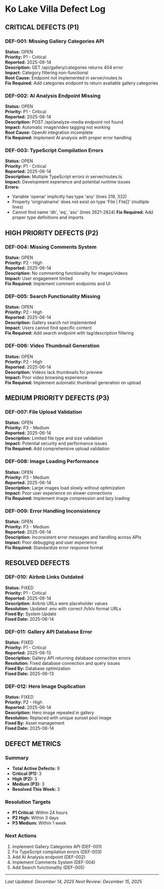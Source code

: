# Ko Lake Villa Defect Log

## CRITICAL DEFECTS (P1)

### DEF-001: Missing Gallery Categories API
**Status:** OPEN  
**Priority:** P1 - Critical  
**Reported:** 2025-06-14  
**Description:** GET /api/gallery/categories returns 404 error  
**Impact:** Category filtering non-functional  
**Root Cause:** Endpoint not implemented in server/routes.ts  
**Fix Required:** Add categories endpoint to return available gallery categories  

### DEF-002: AI Analysis Endpoint Missing
**Status:** OPEN  
**Priority:** P1 - Critical  
**Reported:** 2025-06-14  
**Description:** POST /api/analyze-media endpoint not found  
**Impact:** Automatic image/video tagging not working  
**Root Cause:** OpenAI integration incomplete  
**Fix Required:** Implement AI analysis with proper error handling  

### DEF-003: TypeScript Compilation Errors
**Status:** OPEN  
**Priority:** P1 - Critical  
**Reported:** 2025-06-14  
**Description:** Multiple TypeScript errors in server/routes.ts  
**Impact:** Development experience and potential runtime issues  
**Errors:**
- Variable 'openai' implicitly has type 'any' (lines 319, 332)
- Property 'originalname' does not exist on type 'File | File[]' (multiple lines)
- Cannot find name 'db', 'eq', 'asc' (lines 2621-2824)
**Fix Required:** Add proper type definitions and imports  

## HIGH PRIORITY DEFECTS (P2)

### DEF-004: Missing Comments System
**Status:** OPEN  
**Priority:** P2 - High  
**Reported:** 2025-06-14  
**Description:** No commenting functionality for images/videos  
**Impact:** User engagement limited  
**Fix Required:** Implement comment endpoints and UI  

### DEF-005: Search Functionality Missing
**Status:** OPEN  
**Priority:** P2 - High  
**Reported:** 2025-06-14  
**Description:** Gallery search not implemented  
**Impact:** Users cannot find specific content  
**Fix Required:** Add search endpoint with tag/description filtering  

### DEF-006: Video Thumbnail Generation
**Status:** OPEN  
**Priority:** P2 - High  
**Reported:** 2025-06-14  
**Description:** Videos lack thumbnails for preview  
**Impact:** Poor video browsing experience  
**Fix Required:** Implement automatic thumbnail generation on upload  

## MEDIUM PRIORITY DEFECTS (P3)

### DEF-007: File Upload Validation
**Status:** OPEN  
**Priority:** P3 - Medium  
**Reported:** 2025-06-14  
**Description:** Limited file type and size validation  
**Impact:** Potential security and performance issues  
**Fix Required:** Add comprehensive upload validation  

### DEF-008: Image Loading Performance
**Status:** OPEN  
**Priority:** P3 - Medium  
**Reported:** 2025-06-14  
**Description:** Large images load slowly without optimization  
**Impact:** Poor user experience on slower connections  
**Fix Required:** Implement image compression and lazy loading  

### DEF-009: Error Handling Inconsistency
**Status:** OPEN  
**Priority:** P3 - Medium  
**Reported:** 2025-06-14  
**Description:** Inconsistent error messages and handling across APIs  
**Impact:** Poor debugging and user experience  
**Fix Required:** Standardize error response format  

## RESOLVED DEFECTS

### DEF-010: Airbnb Links Outdated
**Status:** FIXED  
**Priority:** P1 - Critical  
**Reported:** 2025-06-14  
**Description:** Airbnb URLs were placeholder values  
**Resolution:** Updated .env with correct /h/klv format URLs  
**Fixed By:** System Update  
**Fixed Date:** 2025-06-14  

### DEF-011: Gallery API Database Error
**Status:** FIXED  
**Priority:** P1 - Critical  
**Reported:** 2025-06-13  
**Description:** Gallery API returning database connection errors  
**Resolution:** Fixed database connection and query issues  
**Fixed By:** Database optimization  
**Fixed Date:** 2025-06-13  

### DEF-012: Hero Image Duplication
**Status:** FIXED  
**Priority:** P2 - High  
**Reported:** 2025-06-14  
**Description:** Hero image repeated in gallery  
**Resolution:** Replaced with unique sunset pool image  
**Fixed By:** Asset management  
**Fixed Date:** 2025-06-14  

## DEFECT METRICS

### Summary
- **Total Active Defects:** 9
- **Critical (P1):** 3
- **High (P2):** 3  
- **Medium (P3):** 3
- **Resolved This Week:** 3

### Resolution Targets
- **P1 Critical:** Within 24 hours
- **P2 High:** Within 3 days
- **P3 Medium:** Within 1 week

### Next Actions
1. Implement Gallery Categories API (DEF-001)
2. Fix TypeScript compilation errors (DEF-003)
3. Add AI Analysis endpoint (DEF-002)
4. Implement Comments System (DEF-004)
5. Add Search functionality (DEF-005)

---
*Last Updated: December 14, 2025*
*Next Review: December 15, 2025*